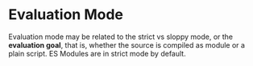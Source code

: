 # Evaluation Mode

Evaluation mode may be related to the strict vs sloppy mode, or the **evaluation goal**, that is, whether the source is compiled as module or a plain script. ES Modules are in strict mode by default.
